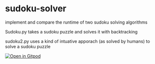 # sudoku-solver
implement and compare the runtime of two sudoku solving algorithms


Sudoku.py takes a sudoku puzzle and solves it with backtracking

sudoku2.py uses a kind of intuative apporach (as solved by humans) to solve a sudoku puzzle

[![Open in Gitpod](https://gitpod.io/button/open-in-gitpod.svg)](https://gitpod.io/https://github.com/Amk99/sudoku-solver/sudoku.py)
